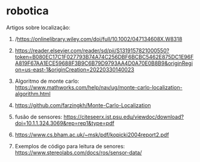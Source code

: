 # robotica

Artigos sobre localização: 

1) /https://onlinelibrary.wiley.com/doi/full/10.1002/047134608X.W8318
                           
2) https://reader.elsevier.com/reader/sd/pii/S1319157821000550?token=B080EC17C1F027793B74A74C256DBF6BCBC5462E875DC1E96FA819F67AA1ECE59688F3B9C6B79D9793AA4D0A70E0B8B9&originRegion=us-east-1&originCreation=20220330140023

3) Algoritmo de monte carlo: https://www.mathworks.com/help/nav/ug/monte-carlo-localization-algorithm.html

4) https://github.com/farzingkh/Monte-Carlo-Localization

5) fusão de sensores: https://citeseerx.ist.psu.edu/viewdoc/download?doi=10.1.1.324.3069&rep=rep1&type=pdf

6) https://www.cs.bham.ac.uk/~msk/pdf/kopicki2004report2.pdf

7) Exemplos de código para leitura de senores: https://www.stereolabs.com/docs/ros/sensor-data/
